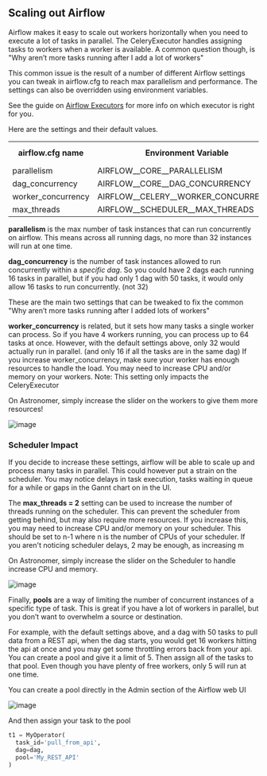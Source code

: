 ## Scaling out Airflow

Airflow makes it easy to scale out workers horizontally when you need to execute a lot of tasks in parallel. The CeleryExecutor handles assigning tasks to workers when a worker is available. A common question though, is "Why aren’t more tasks running after I add a lot of workers"

This common issue is the result of a number of different Airflow settings you can tweak in airflow.cfg to reach max parallelism and performance. The settings can also be overridden using environment variables.

See the guide on [Airflow Executors](https://www.astronomer.io/guides/airflow-executors-explained/) for more info on which executor is right for you.

Here are the settings and their default values.

<table>
  <tr>
    <td align="center"><b>airflow.cfg name</b></td>
    <td align="center"><b>Environment Variable</b></td>
    <td align="center"><b>Default Value</b></td>
  </tr>
  <tr>
    <td>parallelism</td>
    <td>AIRFLOW__CORE__PARALLELISM</td>
    <td align="center">32</td>
  </tr>
  <tr>
    <td>dag_concurrency</td>
    <td>AIRFLOW__CORE__DAG_CONCURRENCY</td>
    <td align="center">16</td>
  </tr>
  <tr>
    <td>worker_concurrency</td>
    <td>AIRFLOW__CELERY__WORKER_CONCURRENCY</td>
    <td align="center">16</td>
  </tr>
  <tr>
    <td>max_threads</td>
    <td>AIRFLOW__SCHEDULER__MAX_THREADS</td>
    <td align="center">2</td>
  </tr>
</table>


**parallelism** is the max number of task instances that can run concurrently on airflow. This means across all running dags, no more than 32 instances will run at one time.

**dag_concurrency** is the number of task instances allowed to run concurrently within a *specific dag*. So you could have 2 dags each running 16 tasks in parallel, but if you had only 1 dag with 50 tasks, it would only allow 16 tasks to run concurrently. (not 32)

These are the main two settings that can be tweaked to fix the common "Why aren’t more tasks running after I added lots of workers"

**worker_concurrency** is related, but it sets how many tasks a single worker can process. So if you have 4 workers running, you can process up to 64 tasks at once. However, with the default settings above, only 32 would actually run in parallel. (and only 16 if all the tasks are in the same dag) If you increase worker_concurrency, make sure your worker has enough resources to handle the load. You may need to increase CPU and/or memory on your workers. Note: This setting only impacts the CeleryExecutor

On Astronomer, simply increase the slider on the workers to give them more resources!

![image](https://assets2.astronomer.io/main/guides/airflow-scaling-workers/worker_slider.png)

### Scheduler Impact

If you decide to increase these settings, airflow will be able to scale up and process many tasks in parallel. This could however put a strain on the scheduler. You may notice delays in task execution, tasks waiting in queue for a while or gaps in the Gannt chart on in the UI.

The **max_threads = 2** setting can be used to increase the number of threads running on the scheduler. This can prevent the scheduler from getting behind, but may also require more resources. If you increase this, you may need to increase CPU and/or memory on your scheduler. This should be set to n-1 where n is the number of CPUs of your scheduler. If you aren't noticing scheduler delays, 2 may be enough, as increasing m

On Astronomer, simply increase the slider on the Scheduler to handle increase CPU and memory.

![image](https://assets2.astronomer.io/main/guides/airflow-scaling-workers/scheduler_slider.png)

Finally, **pools** are a way of limiting the number of concurrent instances of a specific type of task. This is great if you have a lot of workers in parallel, but you don’t want to overwhelm a source or destination.

For example, with the default settings above, and a dag with 50 tasks to pull data from a REST api, when the dag starts, you would get 16 workers hitting the api at once and you may get some throttling errors back from your api. You can create a pool and give it a limit of 5. Then assign all of the tasks to that pool. Even though you have plenty of free workers, only 5 will run at one time.

You can create a pool directly in the Admin section of the Airflow web UI

![image](https://assets2.astronomer.io/main/guides/airflow-scaling-workers/create_pool.png)

And then assign your task to the pool
```python
t1 = MyOperator(
  task_id='pull_from_api',
  dag=dag,
  pool='My_REST_API'
)
```
